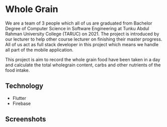 # Whole Grain

We are a team of 3 people which all of us are graduated from Bachelor Degree of Computer Science in Software Engineering at Tunku Abdul Rahman University College (TARUC) on 2021. The project is introduced by our lecturer to help other course lecturer on finishing their master progress. All of us act as full stack developer in this project which means we handle all part of the mobile application.

This project is aim to record the whole grain food have been taken in a day and calculate the total wholegrain content, carbs and other nutrients  of the food intake. 

## Technology
- Flutter
- Firebase

## Screenshots

